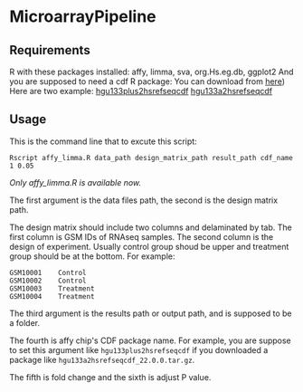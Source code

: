 # MicroarrayPipeline

## Requirements
R with these packages installed: affy, limma, sva, org.Hs.eg.db, ggplot2
And you are supposed to need a cdf R package:
You can download from [here](http://brainarray.mbni.med.umich.edu/Brainarray/Database/CustomCDF/22.0.0/refseq.asp))
Here are two example:
[hgu133plus2hsrefseqcdf](http://mbni.org/customcdf/22.0.0/refseq.download/hgu133plus2hsrefseqcdf_22.0.0.tar.gz)
[hgu133a2hsrefseqcdf](http://mbni.org/customcdf/22.0.0/refseq.download/hgu133a2hsrefseqcdf_22.0.0.tar.gz)


## Usage
This is the command line that to excute this script:
```
Rscript affy_limma.R data_path design_matrix_path result_path cdf_name 1 0.05
```
*Only affy_limma.R is available now.*  

The first argument is the data files path, the second is the design matrix path.  

The design matrix should include two columns and delaminated by tab. The first column is GSM IDs of RNAseq samples. The second column is the design of experiment. Usually control group shoud be upper and treatment group should be at the bottom. For example:
```
GSM10001	Control
GSM10002	Control
GSM10003	Treatment
GSM10004	Treatment
```
The third argument is the results path or output path, and is supposed to be a folder.  

The fourth is affy chip's CDF package name. For example, you are suppose to set this argument like ```hgu133plus2hsrefseqcdf``` if you downloaded a package like ```hgu133a2hsrefseqcdf_22.0.0.tar.gz```.  

The fifth is fold change and the sixth is adjust P value.  


